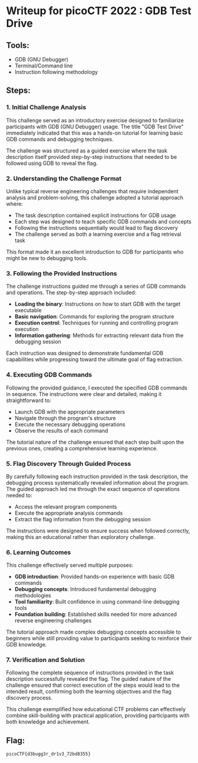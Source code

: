 # Writeup for picoCTF 2022 : GDB Test Drive

## Tools:
- GDB (GNU Debugger)
- Terminal/Command line
- Instruction following methodology

## Steps:

### 1. Initial Challenge Analysis
This challenge served as an introductory exercise designed to familiarize participants with GDB (GNU Debugger) usage. The title "GDB Test Drive" immediately indicated that this was a hands-on tutorial for learning basic GDB commands and debugging techniques.

The challenge was structured as a guided exercise where the task description itself provided step-by-step instructions that needed to be followed using GDB to reveal the flag.

### 2. Understanding the Challenge Format
Unlike typical reverse engineering challenges that require independent analysis and problem-solving, this challenge adopted a tutorial approach where:

- The task description contained explicit instructions for GDB usage
- Each step was designed to teach specific GDB commands and concepts
- Following the instructions sequentially would lead to flag discovery
- The challenge served as both a learning exercise and a flag retrieval task

This format made it an excellent introduction to GDB for participants who might be new to debugging tools.

### 3. Following the Provided Instructions
The challenge instructions guided me through a series of GDB commands and operations. The step-by-step approach included:

- **Loading the binary**: Instructions on how to start GDB with the target executable
- **Basic navigation**: Commands for exploring the program structure
- **Execution control**: Techniques for running and controlling program execution
- **Information gathering**: Methods for extracting relevant data from the debugging session

Each instruction was designed to demonstrate fundamental GDB capabilities while progressing toward the ultimate goal of flag extraction.

### 4. Executing GDB Commands
Following the provided guidance, I executed the specified GDB commands in sequence. The instructions were clear and detailed, making it straightforward to:

- Launch GDB with the appropriate parameters
- Navigate through the program's structure
- Execute the necessary debugging operations
- Observe the results of each command

The tutorial nature of the challenge ensured that each step built upon the previous ones, creating a comprehensive learning experience.

### 5. Flag Discovery Through Guided Process
By carefully following each instruction provided in the task description, the debugging process systematically revealed information about the program. The guided approach led me through the exact sequence of operations needed to:

- Access the relevant program components
- Execute the appropriate analysis commands
- Extract the flag information from the debugging session

The instructions were designed to ensure success when followed correctly, making this an educational rather than exploratory challenge.

### 6. Learning Outcomes
This challenge effectively served multiple purposes:
- **GDB introduction**: Provided hands-on experience with basic GDB commands
- **Debugging concepts**: Introduced fundamental debugging methodologies
- **Tool familiarity**: Built confidence in using command-line debugging tools
- **Foundation building**: Established skills needed for more advanced reverse engineering challenges

The tutorial approach made complex debugging concepts accessible to beginners while still providing value to participants seeking to reinforce their GDB knowledge.

### 7. Verification and Solution
Following the complete sequence of instructions provided in the task description successfully revealed the flag. The guided nature of the challenge ensured that correct execution of the steps would lead to the intended result, confirming both the learning objectives and the flag discovery process.

This challenge exemplified how educational CTF problems can effectively combine skill-building with practical application, providing participants with both knowledge and achievement.

## Flag:
```picoCTF{d3bugg3r_dr1v3_72bd8355}```
